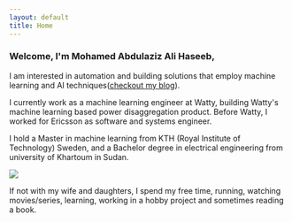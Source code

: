 ```yaml
---
layout: default
title: Home
---
```


<!--<div class="hero">-->
<!--<img src="{{ site.baseurl }}{{ site.hero.image }}" />-->
<!--<p>{{ site.hero.caption }}</p>-->
<!--</div>-->

### Welcome, I'm Mohamed Abdulaziz Ali Haseeb,

I am interested in automation and building solutions that employ machine
learning and AI techniques([checkout my blog](blog/)).

I currently work as a machine learning engineer at Watty, building
Watty's machine learning based power disaggregation product. Before
Watty, I worked for Ericsson as software and systems engineer.

I hold a Master in machine learning from KTH (Royal Institute of
Technology) Sweden, and a Bachelor degree in electrical engineering
from university of Khartoum in Sudan.


<div class="hero"><img src="public/img/out.jpg "/></div>

If not with my wife and daughters, I spend my free time, running,
watching movies/series, learning, working in a hobby project and
sometimes reading a book.
